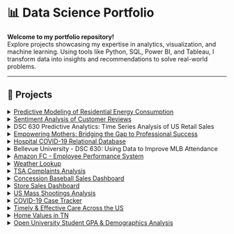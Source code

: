 # 📊 Data Science Portfolio

**Welcome to my portfolio repository!**  
Explore projects showcasing my expertise in analytics, visualization, and machine learning. Using tools like Python, SQL, Power BI, and Tableau, I transform data into insights and recommendations to solve real-world problems.

---

## 🔹 Projects

<details>
<summary><a href="https://github.com/hamzasalahds/Electricity_Consumption_in_TN?tab=readme-ov-file#tennessee-energy-consumption-forecasting">Predictive Modeling of Residential Energy Consumption</a></summary>

- **Description:** Developed time series and regression models (ARIMA, Multiple Linear Regression) to forecast residential energy consumption in Tennessee using historical temperature and pricing data. Conducted exploratory data analysis to uncover sector-specific trends and provided strategic insights for utility demand management and efficiency planning.  
- **Technologies:** Python, Pandas, NumPy, Statsmodels, pmdarima, Scikit-learn, Matplotlib, Seaborn, Jupyter Notebook  

</details>

<details>
<summary><a href="https://github.com/hamzasalahds/amazon_reviews/blob/main/README.md#--sentiment-analysis-of-customer-reviews--dsc-550-data-mining">Sentiment Analysis of Customer Reviews</a></summary>

- **Description:** Analyzed Amazon product reviews to determine customer sentiment using natural language processing techniques. Preprocessed and cleaned review text, extracted features, and applied machine learning models to classify reviews as positive or negative. Evaluated model performance and visualized key insights about customer opinions and product quality.  
- **Technologies:** Python, Pandas, Scikit-learn, NLTK, WordCloud, Matplotlib, Jupyter Notebook  

</details>

<details>
<summary>DSC 630 Predictive Analytics: Time Series Analysis of US Retail Sales</summary>

- **Description:** Forecasted US monthly retail sales (1992–2021) using an ARIMA model to predict trends post-COVID-19. Preprocessed wide-format data into a time series, visualized sales trends, and evaluated model performance with an RMSE of $52,207. Identified a sharp pandemic-related dip in 2020 and subsequent recovery, providing insights for retail planning.  
- **Technologies:** Python, Pandas, NumPy, Statsmodels, Matplotlib, Scikit-learn, Jupyter Notebook  

</details>

<details>
<summary><a href="https://github.com/hamzasalahds/bridge-the-gap?tab=readme-ov-file#empowering-mothers-bridging-the-gap-to-professional-success">Empowering Mothers: Bridging the Gap to Professional Success</a></summary>

- **Description:** Visualized national data to examine the impact of childcare costs on mothers' workforce participation. Highlighted gender disparities in earnings, unemployment, and job types. Provided data-driven recommendations for policy reforms and employer support programs.  
- **Technologies:** Power BI, Excel  

</details>

<details>
<summary><a href="https://github.com/hamzasalahds/hospital_database?tab=readme-ov-file#--covid-19-patient-data-management-system-">Hospital COVID-19 Relational Database</a></summary>

- **Description:** Designed and implemented a relational database using MySQL to manage COVID-19 data for hospitals, including a user interface for staff.  
- **Technologies:** MySQL  

</details>

<details>
<summary>Bellevue University - DSC 630: Using Data to Improve MLB Attendance</summary>

- **Description:** Analyzed Los Angeles Dodgers 2022 game data to identify factors influencing attendance, such as promotions, weather, and day of the week. Utilized exploratory data analysis, correlation analysis, and linear regression to quantify the impact of giveaways (e.g., bobbleheads increased attendance by ~14,944 fans). Provided recommendations to optimize promotions and scheduling, boosting attendance during low-turnout periods.  
- **Technologies:** Python, Pandas, NumPy, Scikit-learn, Matplotlib, Seaborn, Jupyter Notebook  

</details>

<details>
<summary><a href="https://github.com/hamzasalahds/Amazon_Project/blob/main/README.md#amazon-fc---employee-performance-system">Amazon FC - Employee Performance System</a></summary>

- **Description:** Implemented an Excel system containing charts and dashboards to highlight area performance. Achieved a 10% improvement in sorting efficiency, processing over 262,000 items per shift.  
- **Technologies:** Excel  

</details>

<details>
<summary><a href="https://github.com/hamzasalahds/weather-lookup?tab=readme-ov-file#-dsc-510-programming---bellevue-university">Weather Lookup</a></summary>

- **Description:** Developed a Python program for weather lookup by zip code or city, utilizing the OpenWeatherMap API.  
- **Technologies:** Python, REST API  

</details>

<details>
<summary><a href="https://1drv.ms/b/c/8232850de7f5f589/ESPpzVVPixdFihRHDNWBOhABzqXMPMurhiZHJnLCG5iLAg?e=vBAqzX">TSA Complaints Analysis</a></summary>

- **Description:** Built a Power BI dashboard to track TSA Complaints in the US.  
- **Technologies:** Power BI  
- 📂 [**PBIX File Download**](https://1drv.ms/u/c/8232850de7f5f589/EXUyE0Ey2nlPqeCvx5i56IsBPWECKbIcLeAXn_mtwZiYjg?e=HHIfsX)  

</details>

<details>
<summary><a href="https://1drv.ms/b/s!Aon19ecNhTKCgbV3dBp83UAYVuoJ1Q?e=H5230v">Concession Baseball Sales Dashboard</a></summary>

- **Description:** Built a Power BI dashboard to track sales and performance of concessions at baseball games, optimizing inventory and pricing strategies.  
- **Technologies:** Power BI  
- 📂 [**PBIX File Download**](https://1drv.ms/u/s!Aon19ecNhTKCgbV1IqDZlEuzG5nALQ?e=B9U4pA)  

</details>

<details>
<summary><a href="https://1drv.ms/b/s!Aon19ecNhTKCgbV20rEKJWOOHrFJWQ?e=P2fepE">Store Sales Dashboard</a></summary>

- **Description:** Designed a Power BI sales dashboard to monitor KPIs, sales trends, and regional performance for effective decision-making.  
- **Technologies:** Power BI  
- 📂 [**PBIX File Download**](https://1drv.ms/u/s!Aon19ecNhTKCgbV0q8GDJZefIUDHEw?e=f07fRR)  

</details>

<details>
<summary><a href="https://github.com/hamzasalahds/US-Mass-Shootings-Analysis?tab=readme-ov-file#us-mass-shootings-analysis">US Mass Shootings Analysis</a></summary>

- **Description:** Utilized Excel and Tableau to uncover a 13% increase in US mass shootings during COVID-19.  
- **Technologies:** Excel, Tableau  

</details>

<details>
<summary><a href="https://public.tableau.com/app/profile/hamzasalahds/viz/GlobalCOVID-19CaseTracker/Covid-19CaseTracker">COVID-19 Case Tracker</a></summary>

- **Description:** Developed a Tableau dashboard visualizing COVID-19 cases, deaths, and testing data from sources like WHO and CDC.  
- **Technologies:** Tableau  

</details>

<details>
<summary><a href="https://public.tableau.com/app/profile/hamzasalahds/viz/TimelyEffectiveCarebyHospitalinTheUnitedStatesDashboardCMS/TimelyEffectiveCarebyHospitalinTheUnitedStatesDashboardCMS">Timely & Effective Care Across the US</a></summary>

- **Description:** Created a Tableau dashboard for CMS data to help patients choose the best hospital based on quality of care metrics.  
- **Technologies:** Tableau  

</details>

<details>
<summary><a href="https://public.tableau.com/app/profile/hamzasalahds/viz/Single-FamilyHomeValuesinTennesseeDashboardZillow/Dashboard">Home Values in TN</a></summary>

- **Description:** Analyzed Zillow data on home values in Tennessee from 2000 to 2022, creating an interactive Tableau dashboard to display value changes by zip code.  
- **Technologies:** Excel, Tableau  

</details>

<details>
<summary><a href="https://public.tableau.com/app/profile/hamzasalahds/viz/StudentGPADemographicsAnalysisDashboardOpenUniversity/StudentGPADemographicsAnalysisDashboard">Open University Student GPA & Demographics Analysis</a></summary>

- **Description:** Analyzed data from Open University, identifying correlations between GPA and demographics using Tableau.  
- **Technologies:** Excel, Tableau  

</details>
